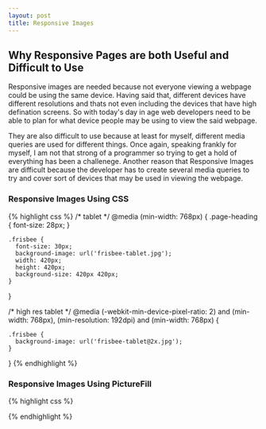 ```yaml
---
layout: post
title: Responsive Images
---
```


## Why Responsive Pages are both Useful and Difficult to Use
Responsive images are needed because not everyone viewing a webpage could be using the same device. Having said that, different
devices have different resolutions and thats not even including the devices that have high defination screens. So with today's day
in age web developers need to be able to plan for what device people may be using to view the said webpage.

They are also difficult to use because at least for myself, different media queries are used for different things. Once again,
speaking frankly for myself, I am not that strong of a programmer so trying to get a hold of everything has been a challenege.
Another reason that Responsive Images are difficult because the developer has to create several media queries to try and cover
sort of devices that may be used in viewing the webpage.

### Responsive Images Using CSS

{% highlight css %}
/* tablet */
  @media (min-width: 768px) {
    .page-heading {
      font-size: 28px;
    }

    .frisbee {
      font-size: 30px;
      background-image: url('frisbee-tablet.jpg');
      width: 420px;
      height: 420px;
      background-size: 420px 420px;
    }
  }

  /* high res tablet */
  @media (-webkit-min-device-pixel-ratio: 2) and (min-width: 768px),
    (min-resolution: 192dpi) and (min-width: 768px) {

    .frisbee {
      background-image: url('frisbee-tablet@2x.jpg');
    }
  }
{% endhighlight %}

### Responsive Images Using PictureFill

{% highlight css %}
 <script type="text/javascript">
  document.createElement('picture');
  </script>

  <script scr="picturefill.js" async></script>
{% endhighlight %}
